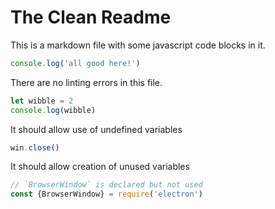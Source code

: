 # The Clean Readme

This is a markdown file with some javascript code blocks in it.

```js
console.log('all good here!')
```

There are no linting errors in this file.

```javascript
let wibble = 2
console.log(wibble)
```

It should allow use of undefined variables

```javascript
win.close()
```

It should allow creation of unused variables

```js
// `BrowserWindow` is declared but not used
const {BrowserWindow} = require('electron')
```
